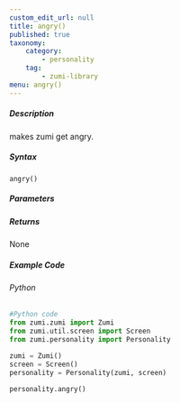 ```yaml
---
custom_edit_url: null
title: angry()
published: true
taxonomy:
    category:
        - personality
    tag:
        - zumi-library
menu: angry()
---
```


##### Description
makes zumi get angry.

##### Syntax
```angry()```<br />

##### Parameters

##### Returns
None

##### Example Code
###### Python
```python
#Python code
from zumi.zumi import Zumi
from zumi.util.screen import Screen
from zumi.personality import Personality

zumi = Zumi()
screen = Screen()
personality = Personality(zumi, screen)

personality.angry()
```